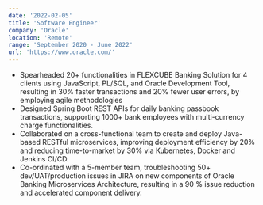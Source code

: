 ```yaml
---
date: '2022-02-05'
title: 'Software Engineer'
company: 'Oracle'
location: 'Remote'
range: 'September 2020 - June 2022'
url: 'https://www.oracle.com/'
---
```


- Spearheaded 20+ functionalities in FLEXCUBE Banking Solution for 4 clients using JavaScript, PL/SQL, and Oracle Development Tool, resulting in 30% faster transactions and 20% fewer user errors, by employing agile methodologies
-  Designed Spring Boot REST APIs for daily banking passbook transactions, supporting 1000+ bank employees with multi-currency charge functionalities.
-  Collaborated on a cross-functional team to create and deploy Java-based RESTful microservices, improving deployment efficiency by 20% and reducing time-to-market by 30% via Kubernetes, Docker and Jenkins CI/CD.
- Co-ordinated with a 5-member team, troubleshooting 50+ dev/UAT/production issues in JIRA on new components of Oracle Banking Microservices Architecture, resulting in a 90 % issue reduction and accelerated component delivery.
